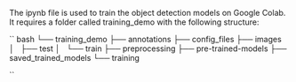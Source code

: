 The ipynb file is used to train the object detection models on Google Colab.
It requires a folder called training_demo with the following structure:

`` bash
└── training_demo
    ├── annotations
    ├── config_files
    ├── images
    │   ├── test
    │   └── train
    ├── preprocessing
    ├── pre-trained-models
    ├── saved_trained_models
    └── training
    
``

